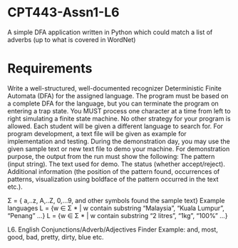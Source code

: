 # CPT443-Assn1-L6
A simple DFA application written in Python which could match a list of adverbs (up to what is covered in WordNet)

# Requirements
Write a well-structured, well-documented recognizer Deterministic Finite Automata (DFA) for the
assigned language. The program must be based on a complete DFA for the language, but you can
terminate the program on entering a trap state. You MUST process one character at a time from left
to right simulating a finite state machine. No other strategy for your program is allowed.
Each student will be given a different language to search for. For program development, a text file will
be given as example for implementation and testing. During the demonstration day, you may use the
given sample text or new text file to demo your machine.
For demonstration purpose, the output from the run must show the following:
 The pattern (input string).
The text used for demo.
The status (whether accept/reject).
Additional information (the position of the pattern found, occurrences of patterns, visualization using
boldface of the pattern occurred in the text etc.). 

Σ = { a,..z, A,..Z, 0,…9, and other symbols found the sample text}
Example languages
L = {w ∈ Σ * | w contain substring “Malaysia”, “Kuala Lumpur”, “Penang” ...}
L = {w ∈ Σ * | w contain substring “2 litres”, “1kg”, “100%” ...} 

L6. English Conjunctions/Adverb/Adjectives Finder
Example: and, most, good, bad, pretty, dirty, blue etc. 
